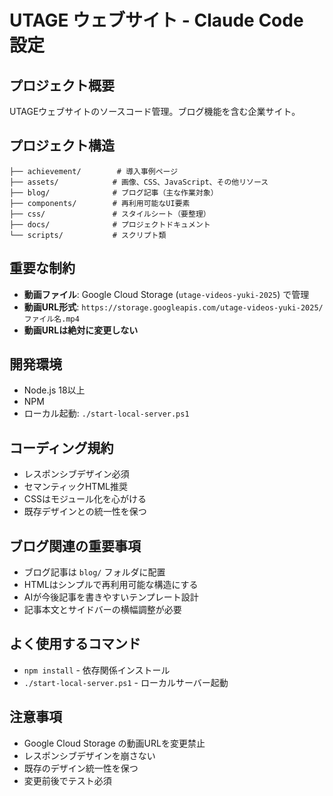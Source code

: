 # UTAGE ウェブサイト - Claude Code 設定

## プロジェクト概要
UTAGEウェブサイトのソースコード管理。ブログ機能を含む企業サイト。

## プロジェクト構造
```
├── achievement/        # 導入事例ページ
├── assets/            # 画像、CSS、JavaScript、その他リソース
├── blog/              # ブログ記事（主な作業対象）
├── components/        # 再利用可能なUI要素
├── css/               # スタイルシート（要整理）
├── docs/              # プロジェクトドキュメント
└── scripts/           # スクリプト類
```

## 重要な制約
- **動画ファイル**: Google Cloud Storage (`utage-videos-yuki-2025`) で管理
- **動画URL形式**: `https://storage.googleapis.com/utage-videos-yuki-2025/ファイル名.mp4`
- **動画URLは絶対に変更しない**

## 開発環境
- Node.js 18以上
- NPM
- ローカル起動: `./start-local-server.ps1`

## コーディング規約
- レスポンシブデザイン必須
- セマンティックHTML推奨
- CSSはモジュール化を心がける
- 既存デザインとの統一性を保つ

## ブログ関連の重要事項
- ブログ記事は `blog/` フォルダに配置
- HTMLはシンプルで再利用可能な構造にする
- AIが今後記事を書きやすいテンプレート設計
- 記事本文とサイドバーの横幅調整が必要

## よく使用するコマンド
- `npm install` - 依存関係インストール
- `./start-local-server.ps1` - ローカルサーバー起動

## 注意事項
- Google Cloud Storage の動画URLを変更禁止
- レスポンシブデザインを崩さない
- 既存のデザイン統一性を保つ
- 変更前後でテスト必須
